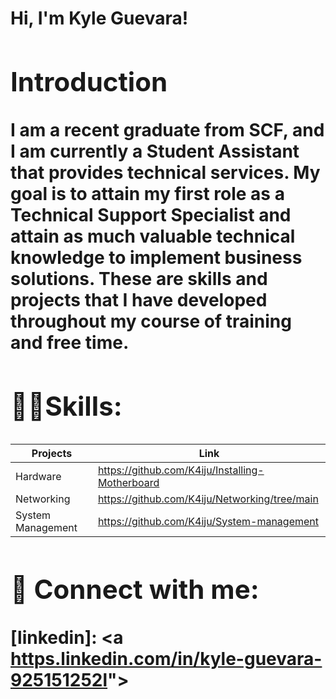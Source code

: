 <h1>Hi, I'm Kyle Guevara! <h/1>

<h2>Introduction</h2>

<b>I am a recent graduate from SCF, and I am currently a Student Assistant that provides technical services. My goal is to attain my first role as a Technical Support Specialist and attain as much valuable technical knowledge to implement business solutions. These are skills and projects that I have developed throughout my course of training and free time.</b>

<h2>👨‍💻Skills:</h2>

|Projects          | Link|
|------------------|-------|
|Hardware  | https://github.com/K4iju/Installing-Motherboard|                                                                                
| Networking  | https://github.com/K4iju/Networking/tree/main|       
|System Management|https://github.com/K4iju/System-management|




<h2> 🤳 Connect with me:</h2>

[linkedin]: <a [https.linkedin.com/in/kyle-guevara-925151252l](https://www.linkedin.com/in/kyle-guevara-925151252/)"></a>

